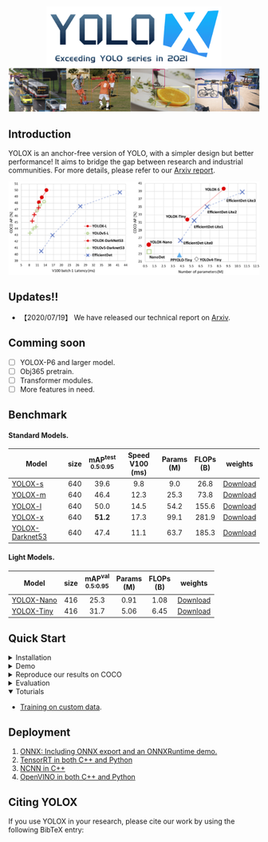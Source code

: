 <div align="center"><img src="assets/logo.png" width="350"></div>
<img src="assets/demo.png" >

## Introduction
YOLOX is an anchor-free version of YOLO, with a simpler design but better performance! It aims to bridge the gap between research and industrial communities.
For more details, please refer to our [Arxiv report]().

<img src="assets/git_fig.png" width="1000" >

## Updates!!
* 【2020/07/19】 We have released our technical report on [Arxiv]().

## Comming soon
- [ ] YOLOX-P6 and larger model.
- [ ] Obj365 pretrain.
- [ ] Transformer modules.
- [ ] More features in need.

## Benchmark

#### Standard Models.
|Model |size |mAP<sup>test<br>0.5:0.95 | Speed V100<br>(ms) | Params<br>(M) |FLOPs<br>(B)| weights |
| ------        |:---: | :---:       |:---:     |:---:  | :---: | :----: |
|[YOLOX-s](./exps/yolox_s.py)    |640  |39.6      |9.8     |9.0 | 26.8 | [Download](https://megvii-my.sharepoint.cn/:u:/g/personal/gezheng_megvii_com/EW62gmO2vnNNs5npxjzunVwB9p307qqygaCkXdTO88BLUg?e=NMTQYw) |
|[YOLOX-m](./exps/yolox_m.py)    |640  |46.4      |12.3     |25.3 |73.8| [Download](https://megvii-my.sharepoint.cn/:u:/g/personal/gezheng_megvii_com/ERMTP7VFqrVBrXKMU7Vl4TcBQs0SUeCT7kvc-JdIbej4tQ?e=1MDo9y) |
|[YOLOX-l](./exps/yolox_l.py)    |640  |50.0  |14.5 |54.2| 155.6 | [Download](https://megvii-my.sharepoint.cn/:u:/g/personal/gezheng_megvii_com/EWA8w_IEOzBKvuueBqfaZh0BeoG5sVzR-XYbOJO4YlOkRw?e=wHWOBE) |
|[YOLOX-x](./exps/yolox_x.py)   |640  |**51.2**      | 17.3 |99.1 |281.9 | [Download](https://megvii-my.sharepoint.cn/:u:/g/personal/gezheng_megvii_com/EdgVPHBziOVBtGAXHfeHI5kBza0q9yyueMGdT0wXZfI1rQ?e=tABO5u) |
|[YOLOX-Darknet53](./exps/yolov3.py)   |640  | 47.4      | 11.1 |63.7 | 185.3 | [Download](https://megvii-my.sharepoint.cn/:u:/g/personal/gezheng_megvii_com/EZ-MV1r_fMFPkPrNjvbJEMoBLOLAnXH-XKEB77w8LhXL6Q?e=mf6wOc) |

#### Light Models.
|Model |size |mAP<sup>val<br>0.5:0.95 | Params<br>(M) |FLOPs<br>(B)| weights |
| ------        |:---:  |  :---:       |:---:     |:---:  | :---: |
|[YOLOX-Nano](./exps/nano.py) |416  |25.3  | 0.91 |1.08 | [Download](https://megvii-my.sharepoint.cn/:u:/g/personal/gezheng_megvii_com/EdcREey-krhLtdtSnxolxiUBjWMy6EFdiaO9bdOwZ5ygCQ?e=yQpdds) |
|[YOLOX-Tiny](./exps/yolox_tiny.py) |416  |31.7 | 5.06 |6.45 | [Download](https://megvii-my.sharepoint.cn/:u:/g/personal/gezheng_megvii_com/EYtjNFPqvZBBrQ-VowLcSr4B6Z5TdTflUsr_gO2CwhC3bQ?e=SBTwXj) |

## Quick Start

<details>
<summary>Installation</summary>

Step1. Install YOLOX.
```shell
git clone git@github.com:Megvii-BaseDetection/YOLOX.git
cd yolox
pip3 install -U pip && pip3 install -r requirements.txt
pip3 install -v -e .  # or  python3 setup.py develop
```
Step2. Install [apex](https://github.com/NVIDIA/apex).

```shell
git clone https://github.com/NVIDIA/apex
cd apex
pip3 install -v --disable-pip-version-check --no-cache-dir --global-option="--cpp_ext" --global-option="--cuda_ext" ./
```
Step3. Install [pycocotools](https://github.com/cocodataset/cocoapi).

```shell
pip3 install cython; pip3 install 'git+https://github.com/cocodataset/cocoapi.git#subdirectory=PythonAPI'
```

</details>

</details>

<details>
<summary>Demo</summary>

Step1. Download a pretrained model from the benchmark table.

Step2. Use either -n or -f to specify your detector's config. For example:

```shell
python tools/demo.py image -n yolox-s -c /path/to/your/yolox_s.pth.tar --path assets/dog.jpg --conf 0.3 --nms 0.65 --tsize 640 --save_result
```
or
```shell
python tools/demo.py image -f exps/yolox_s.py -c /path/to/your/yolox_s.pth.tar --path assets/dog.jpg --conf 0.3 --nms 0.65 --tsize 640 --save_result
```
Demo for video:
```shell
python tools/demo.py video -n yolox-s -c /path/to/your/yolox_s.pth.tar --path /path/to/your/video --conf 0.3 --nms 0.65 --tsize 640 --save_result
```


</details>

<details>
<summary>Reproduce our results on COCO</summary>

Step1. Prepare dataset
```shell
cd <YOLOX_HOME>
mkdir datasets
ln -s /path/to/your/COCO ./datasets/COCO
```

Step2. Reproduce our results on COCO by specifying -n:

```shell
python tools/train.py -n yolox-s -d 8 -b 64 --fp16 -o
                         yolox-m
                         yolox-l
                         yolox-x
```
* -d: number of gpu devices
* -b: total batch size, the recommended number for -b is num_gpu * 8
* --fp16: mixed precision training

When using -f, the above commands are equivalent to:

```shell
python tools/train.py -f exps/base/yolox-s.py -d 8 -b 64 --fp16 -o
                         exps/base/yolox-m.py
                         exps/base/yolox-l.py
                         exps/base/yolox-x.py
```

</details>


<details>
<summary>Evaluation</summary>

We support batch testing for fast evaluation:

```shell
python tools/eval.py -n  yolox-s -c yolox_s.pth.tar -b 64 -d 8 --conf 0.001 [--fp16] [--fuse]
                         yolox-m
                         yolox-l
                         yolox-x
```
* --fuse: fuse conv and bn
* -d: number of GPUs used for evaluation. DEFAULT: All GPUs available will be used.
* -b: total batch size across on all GPUs

To reproduce speed test, we use the following command:
```shell
python tools/eval.py -n  yolox-s -c yolox_s.pth.tar -b 1 -d 1 --conf 0.001 --fp16 --fuse
                         yolox-m
                         yolox-l
                         yolox-x
```

</details>


<details open>
<summary>Toturials</summary>

*  [Training on custom data](docs/train_custom_data.md).

</details>

## Deployment


1.  [ONNX: Including ONNX export and an ONNXRuntime demo.](./demo/ONNXRuntime)
2.  [TensorRT in both C++ and Python](./demo/TensorRT)
3.  [NCNN in C++](./demo/ncnn/android)
4.  [OpenVINO in both C++ and Python](./demo/OpenVINO)

## Citing YOLOX
If you use YOLOX in your research, please cite our work by using the following BibTeX entry:
